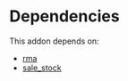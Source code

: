 # Dependencies

This addon depends on:

- [rma](https://github.com/bringout/oca-technical)
- [sale_stock](https://github.com/bringout/oca-ocb-sale)

